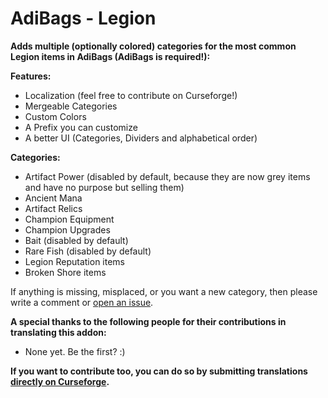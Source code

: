 # AdiBags - Legion

**Adds multiple (optionally colored) categories for the most common Legion items in AdiBags (AdiBags is required!):**

**Features:**

- Localization (feel free to contribute on Curseforge!)
- Mergeable Categories
- Custom Colors
- A Prefix you can customize
- A better UI (Categories, Dividers and alphabetical order)

**Categories:**

- Artifact Power (disabled by default, because they are now grey items and have no purpose but selling them)
- Ancient Mana
- Artifact Relics
- Champion Equipment
- Champion Upgrades
- Bait (disabled by default)
- Rare Fish (disabled by default)
- Legion Reputation items
- Broken Shore items

If anything is missing, misplaced, or you want a new category, then please write a comment or [open an issue](https://github.com/Zottelchens-WoW-Addons/AdiBags-Legion/issues).

**A special thanks to the following people for their contributions in translating this addon:**

- None yet. Be the first? :)

**If you want to contribute too, you can do so by submitting translations [directly on Curseforge](https://legacy.curseforge.com/wow/addons/adibags-legion/localization).**